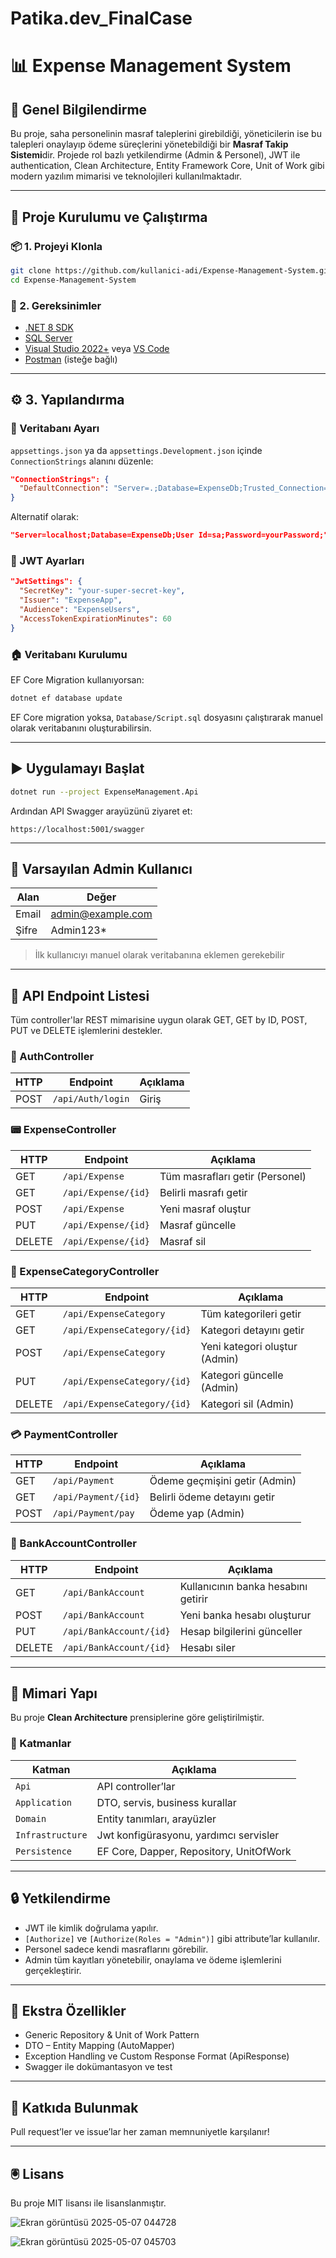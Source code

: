 # Patika.dev_FinalCase

# 📊 Expense Management System

## 📌 Genel Bilgilendirme

Bu proje, saha personelinin masraf taleplerini girebildiği, yöneticilerin ise bu talepleri onaylayıp ödeme süreçlerini yönetebildiği bir **Masraf Takip Sistemi**dir. Projede rol bazlı yetkilendirme (Admin & Personel), JWT ile authentication, Clean Architecture, Entity Framework Core, Unit of Work gibi modern yazılım mimarisi ve teknolojileri kullanılmaktadır.

---

## 🚀 Proje Kurulumu ve Çalıştırma

### 📦 1. Projeyi Klonla

```bash
git clone https://github.com/kullanici-adi/Expense-Management-System.git
cd Expense-Management-System
```

### 🧰 2. Gereksinimler

* [.NET 8 SDK](https://dotnet.microsoft.com/en-us/download)
* [SQL Server](https://www.microsoft.com/en-us/sql-server/sql-server-downloads)
* [Visual Studio 2022+](https://visualstudio.microsoft.com/) veya [VS Code](https://code.visualstudio.com/)
* [Postman](https://www.postman.com/) (isteğe bağlı)

---

## ⚙️ 3. Yapılandırma

### 🔌 Veritabanı Ayarı

`appsettings.json` ya da `appsettings.Development.json` içinde `ConnectionStrings` alanını düzenle:

```json
"ConnectionStrings": {
  "DefaultConnection": "Server=.;Database=ExpenseDb;Trusted_Connection=True;TrustServerCertificate=True;"
}
```

Alternatif olarak:

```json
"Server=localhost;Database=ExpenseDb;User Id=sa;Password=yourPassword;"
```

### 🔐 JWT Ayarları

```json
"JwtSettings": {
  "SecretKey": "your-super-secret-key",
  "Issuer": "ExpenseApp",
  "Audience": "ExpenseUsers",
  "AccessTokenExpirationMinutes": 60
}
```

### 🏠 Veritabanı Kurulumu

EF Core Migration kullanıyorsan:

```bash
dotnet ef database update
```

EF Core migration yoksa, `Database/Script.sql` dosyasını çalıştırarak manuel olarak veritabanını oluşturabilirsin.

---

## ▶️ Uygulamayı Başlat

```bash
dotnet run --project ExpenseManagement.Api
```

Ardından API Swagger arayüzünü ziyaret et:

```
https://localhost:5001/swagger
```

---

## 👤 Varsayılan Admin Kullanıcı

| Alan  | Değer                                         |
| ----- | --------------------------------------------- |
| Email | [admin@example.com](mailto:admin@example.com) |
| Şifre | Admin123\*                                    |

> İlk kullanıcıyı manuel olarak veritabanına eklemen gerekebilir 
---

## 🧰 API Endpoint Listesi

Tüm controller'lar REST mimarisine uygun olarak GET, GET by ID, POST, PUT ve DELETE işlemlerini destekler.

### 🔐 AuthController

| HTTP | Endpoint             | Açıklama |
| ---- | -------------------- | -------- |
| POST | `/api/Auth/login`    | Giriş    |

### 📟 ExpenseController

| HTTP   | Endpoint            | Açıklama                        |
| ------ | ------------------- | ------------------------------- |
| GET    | `/api/Expense`      | Tüm masrafları getir (Personel) |
| GET    | `/api/Expense/{id}` | Belirli masrafı getir           |
| POST   | `/api/Expense`      | Yeni masraf oluştur             |
| PUT    | `/api/Expense/{id}` | Masraf güncelle                 |
| DELETE | `/api/Expense/{id}` | Masraf sil                      |

### 📂 ExpenseCategoryController

| HTTP   | Endpoint                    | Açıklama                      |
| ------ | --------------------------- | ----------------------------- |
| GET    | `/api/ExpenseCategory`      | Tüm kategorileri getir        |
| GET    | `/api/ExpenseCategory/{id}` | Kategori detayını getir       |
| POST   | `/api/ExpenseCategory`      | Yeni kategori oluştur (Admin) |
| PUT    | `/api/ExpenseCategory/{id}` | Kategori güncelle (Admin)     |
| DELETE | `/api/ExpenseCategory/{id}` | Kategori sil (Admin)          |

### 💳 PaymentController

| HTTP | Endpoint            | Açıklama                      |
| ---- | ------------------- | ----------------------------- |
| GET  | `/api/Payment`      | Ödeme geçmişini getir (Admin) |
| GET  | `/api/Payment/{id}` | Belirli ödeme detayını getir  |
| POST | `/api/Payment/pay`  | Ödeme yap (Admin)             |

### 🏦 BankAccountController

| HTTP   | Endpoint                | Açıklama                            |
| ------ | ----------------------- | ----------------------------------- |
| GET    | `/api/BankAccount`      | Kullanıcının banka hesabını getirir |
| POST   | `/api/BankAccount`      | Yeni banka hesabı oluşturur         |
| PUT    | `/api/BankAccount/{id}` | Hesap bilgilerini günceller         |
| DELETE | `/api/BankAccount/{id}` | Hesabı siler                        |

---

## 🧱 Mimari Yapı

Bu proje **Clean Architecture** prensiplerine göre geliştirilmiştir.

### 📁 Katmanlar

| Katman           | Açıklama                                |
| ---------------- | --------------------------------------- |
| `Api`            | API controller’lar                      |
| `Application`    | DTO, servis, business kurallar          |
| `Domain`         | Entity tanımları, arayüzler             |
| `Infrastructure` | Jwt konfigürasyonu, yardımcı servisler  |
| `Persistence`    | EF Core, Dapper, Repository, UnitOfWork |

---

## 🔒 Yetkilendirme

* JWT ile kimlik doğrulama yapılır.
* `[Authorize]` ve `[Authorize(Roles = "Admin")]` gibi attribute’lar kullanılır.
* Personel sadece kendi masraflarını görebilir.
* Admin tüm kayıtları yönetebilir, onaylama ve ödeme işlemlerini gerçekleştirir.

---

## 📌 Ekstra Özellikler

* Generic Repository & Unit of Work Pattern
* DTO – Entity Mapping (AutoMapper)
* Exception Handling ve Custom Response Format (ApiResponse)
* Swagger ile dokümantasyon ve test

---

## 🤝 Katkıda Bulunmak

Pull request’ler ve issue’lar her zaman memnuniyetle karşılanır!

---

## 🖲 Lisans

Bu proje MIT lisansı ile lisanslanmıştır.


![Ekran görüntüsü 2025-05-07 044728](https://github.com/user-attachments/assets/b9bc1007-43f1-482d-ba52-19da466cec1b)

![Ekran görüntüsü 2025-05-07 045703](https://github.com/user-attachments/assets/b1de4351-45fa-48a8-9091-febc1fb4dc1a)




